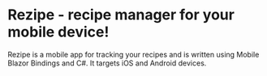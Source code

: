 # Rezipe - recipe manager for your mobile device!

Rezipe is a mobile app for tracking your recipes and is written using Mobile Blazor Bindings and C#. It targets iOS and Android devices.
